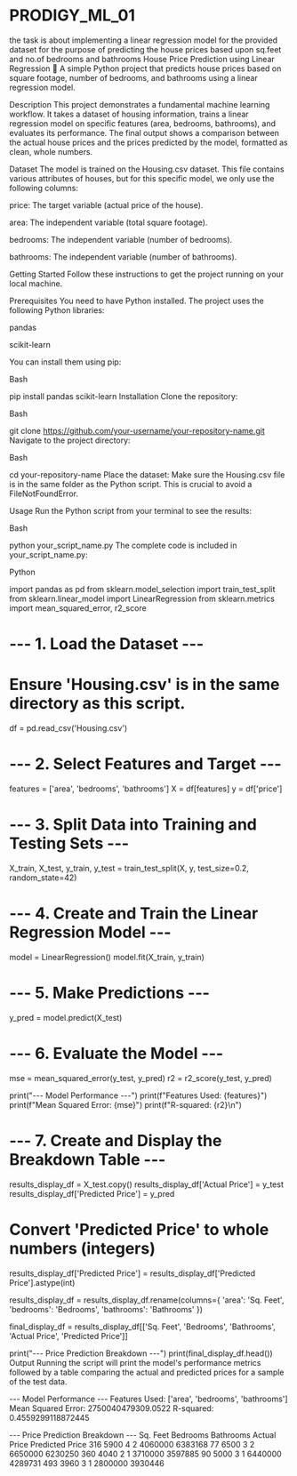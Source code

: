 # PRODIGY_ML_01
the task is about implementing a linear regression model for the provided dataset for the purpose of predicting the house prices based upon sq.feet and no.of bedrooms and bathrooms
House Price Prediction using Linear Regression 🏡
A simple Python project that predicts house prices based on square footage, number of bedrooms, and bathrooms using a linear regression model.

Description
This project demonstrates a fundamental machine learning workflow. It takes a dataset of housing information, trains a linear regression model on specific features (area, bedrooms, bathrooms), and evaluates its performance. The final output shows a comparison between the actual house prices and the prices predicted by the model, formatted as clean, whole numbers.

Dataset
The model is trained on the Housing.csv dataset. This file contains various attributes of houses, but for this specific model, we only use the following columns:

price: The target variable (actual price of the house).

area: The independent variable (total square footage).

bedrooms: The independent variable (number of bedrooms).

bathrooms: The independent variable (number of bathrooms).

Getting Started
Follow these instructions to get the project running on your local machine.

Prerequisites
You need to have Python installed. The project uses the following Python libraries:

pandas

scikit-learn

You can install them using pip:

Bash

pip install pandas scikit-learn
Installation
Clone the repository:

Bash

git clone https://github.com/your-username/your-repository-name.git
Navigate to the project directory:

Bash

cd your-repository-name
Place the dataset: Make sure the Housing.csv file is in the same folder as the Python script. This is crucial to avoid a FileNotFoundError.

Usage
Run the Python script from your terminal to see the results:

Bash

python your_script_name.py
The complete code is included in your_script_name.py:

Python

import pandas as pd
from sklearn.model_selection import train_test_split
from sklearn.linear_model import LinearRegression
from sklearn.metrics import mean_squared_error, r2_score

# --- 1. Load the Dataset ---
# Ensure 'Housing.csv' is in the same directory as this script.
df = pd.read_csv('Housing.csv')

# --- 2. Select Features and Target ---
features = ['area', 'bedrooms', 'bathrooms']
X = df[features]
y = df['price']

# --- 3. Split Data into Training and Testing Sets ---
X_train, X_test, y_train, y_test = train_test_split(X, y, test_size=0.2, random_state=42)

# --- 4. Create and Train the Linear Regression Model ---
model = LinearRegression()
model.fit(X_train, y_train)

# --- 5. Make Predictions ---
y_pred = model.predict(X_test)

# --- 6. Evaluate the Model ---
mse = mean_squared_error(y_test, y_pred)
r2 = r2_score(y_test, y_pred)

print("--- Model Performance ---")
print(f"Features Used: {features}")
print(f"Mean Squared Error: {mse}")
print(f"R-squared: {r2}\n")

# --- 7. Create and Display the Breakdown Table ---
results_display_df = X_test.copy()
results_display_df['Actual Price'] = y_test
results_display_df['Predicted Price'] = y_pred

# Convert 'Predicted Price' to whole numbers (integers)
results_display_df['Predicted Price'] = results_display_df['Predicted Price'].astype(int)

results_display_df = results_display_df.rename(columns={
    'area': 'Sq. Feet',
    'bedrooms': 'Bedrooms',
    'bathrooms': 'Bathrooms'
})

final_display_df = results_display_df[['Sq. Feet', 'Bedrooms', 'Bathrooms', 'Actual Price', 'Predicted Price']]

print("--- Price Prediction Breakdown ---")
print(final_display_df.head())
Output
Running the script will print the model's performance metrics followed by a table comparing the actual and predicted prices for a sample of the test data.

--- Model Performance ---
Features Used: ['area', 'bedrooms', 'bathrooms']
Mean Squared Error: 2750040479309.0522
R-squared: 0.4559299118872445

--- Price Prediction Breakdown ---
     Sq. Feet  Bedrooms  Bathrooms  Actual Price  Predicted Price
316      5900         4          2       4060000          6383168
77       6500         3          2       6650000          6230250
360      4040         2          1       3710000          3597885
90       5000         3          1       6440000          4289731
493      3960         3          1       2800000          3930446
